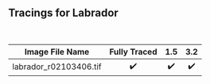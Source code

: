 ## Tracings for Labrador
<br>

| Image File Name         | Fully Traced  | 1.5     | 3.2 |
| -------------           |:-----:| :-----:| :-----:|
| labrador_r02103406.tif  | ✔️     | ✔️      | ✔️
